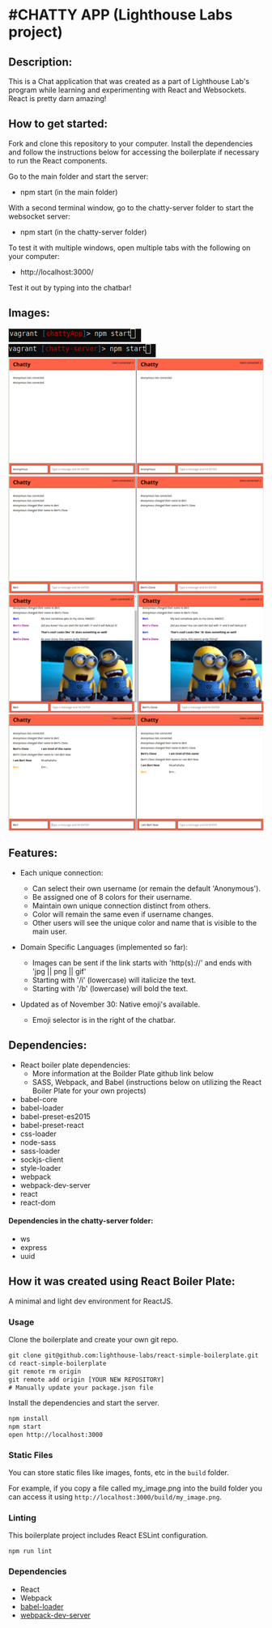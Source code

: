 #CHATTY APP (Lighthouse Labs project)
=====================================

## Description:

This is a Chat application that was created as a part of Lighthouse Lab's program while learning and experimenting with React and Websockets. React is pretty darn amazing!

## How to get started:

Fork and clone this repository to your computer. Install the dependencies and follow the instructions below for accessing the boilerplate if necessary to run the React components.

Go to the main folder and start the server:
 - npm start (in the main folder)

With a second terminal window, go to the chatty-server folder to start the websocket server:
 - npm start (in the chatty-server folder)

To test it with multiple windows, open multiple tabs with the following on your computer:
 - http://localhost:3000/

Test it out by typing into the chatbar!

## Images:

![Start Program](https://github.com/bert-bae/chattyapp/blob/master/src/imgs/chattyappstart.png?raw=true)
![Start Server](https://github.com/bert-bae/chattyapp/blob/master/src/imgs/serverstart.png?raw=true)
![Example 1](https://github.com/bert-bae/chattyapp/blob/master/src/imgs/test1.png?raw=true)
![Example 2](https://github.com/bert-bae/chattyapp/blob/master/src/imgs/test2.png?raw=true)
![Example 3](https://github.com/bert-bae/chattyapp/blob/master/src/imgs/test3.png?raw=true)
![Example 4](https://github.com/bert-bae/chattyapp/blob/master/src/imgs/test5.png?raw=true)

## Features:

- Each unique connection:
  - Can select their own username (or remain the default 'Anonymous').
  - Be assigned one of 8 colors for their username.
  - Maintain own unique connection distinct from others.
  - Color will remain the same even if username changes.
  - Other users will see the unique color and name that is visible to the main user.

- Domain Specific Languages (implemented so far):
  - Images can be sent if the link starts with 'http(s)://' and ends with 'jpg || png || gif'
  - Starting with '/i' (lowercase) will italicize the text.
  - Starting with '/b' (lowercase) will bold the text.

- Updated as of November 30: Native emoji's available.
  - Emoji selector is in the right of the chatbar.

## Dependencies: 
- React boiler plate dependencies:
  - More information at the Boilder Plate github link below
  - SASS, Webpack, and Babel (instructions below on utilizing the React Boiler Plate for your own projects)
- babel-core
- babel-loader
- babel-preset-es2015
- babel-preset-react
- css-loader
- node-sass
- sass-loader
- sockjs-client
- style-loader
- webpack
- webpack-dev-server
- react
- react-dom

#### Dependencies in the chatty-server folder:
- ws
- express
- uuid

## How it was created using React Boiler Plate:

A minimal and light dev environment for ReactJS.

### Usage

Clone the boilerplate and create your own git repo.

```
git clone git@github.com:lighthouse-labs/react-simple-boilerplate.git
cd react-simple-boilerplate
git remote rm origin
git remote add origin [YOUR NEW REPOSITORY]
# Manually update your package.json file
```

Install the dependencies and start the server.

```
npm install
npm start
open http://localhost:3000
```

### Static Files

You can store static files like images, fonts, etc in the `build` folder.

For example, if you copy a file called my_image.png into the build folder you can access it using `http://localhost:3000/build/my_image.png`.

### Linting

This boilerplate project includes React ESLint configuration.

```
npm run lint
```

### Dependencies

* React
* Webpack
* [babel-loader](https://github.com/babel/babel-loader)
* [webpack-dev-server](https://github.com/webpack/webpack-dev-server)
